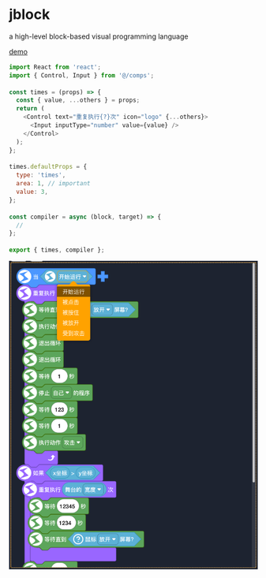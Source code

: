 # jblock
a high-level block-based visual programming language

[demo](https://jblock-1254548924.cos-website.ap-guangzhou.myqcloud.com)

```js
import React from 'react';
import { Control, Input } from '@/comps';

const times = (props) => {
  const { value, ...others } = props;
  return (
    <Control text="重复执行{?}次" icon="logo" {...others}>
      <Input inputType="number" value={value} />
    </Control>
  );
};

times.defaultProps = {
  type: 'times',
  area: 1, // important
  value: 3,
};

const compiler = async (block, target) => {
  //
};

export { times, compiler };
```

![image](A4B36845-EB9D-467A-B442-D3E01D4AEE73.png)
